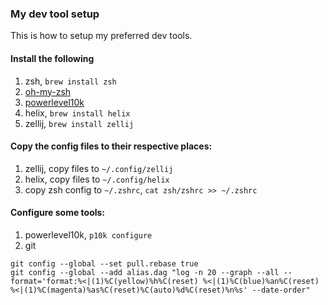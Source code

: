 ### My dev tool setup
This is how to setup my preferred dev tools.

#### Install the following
1. zsh, `brew install zsh`
1. [oh-my-zsh](https://github.com/ohmyzsh/ohmyzsh#prerequisites)
1. [powerlevel10k](https://github.com/romkatv/powerlevel10k#getting-started)
1. helix, `brew install helix`
1. zellij, `brew install zellij`

#### Copy the config files to their respective places:
1. zellij, copy files to `~/.config/zellij` 
1. helix, copy files to `~/.config/helix`
1. copy zsh config to `~/.zshrc`, `cat zsh/zshrc >> ~/.zshrc`

#### Configure some tools:
1. powerlevel10k, `p10k configure`
1. git
```
git config --global --set pull.rebase true
git config --global --add alias.dag "log -n 20 --graph --all --format='format:%<|(1)%C(yellow)%h%C(reset) %<|(1)%C(blue)%an%C(reset) %<|(1)%C(magenta)%as%C(reset)%C(auto)%d%C(reset)%n%s' --date-order"  
```

